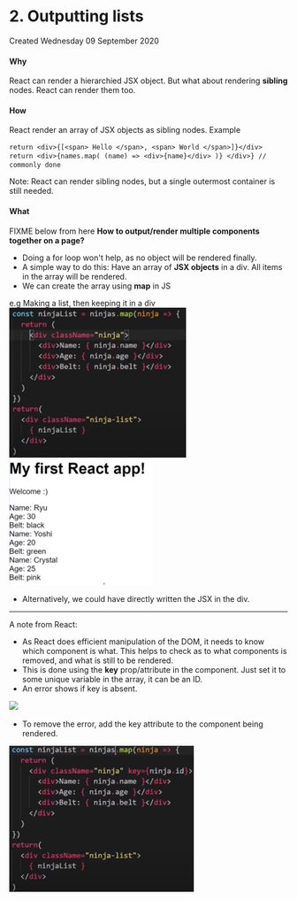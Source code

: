# 2. Outputting lists
Created Wednesday 09 September 2020

#### Why
React can render a hierarchied JSX object. But what about rendering **sibling** nodes.
React can render them too.

#### How
React render an array of JSX objects as sibling nodes.
Example
```JSX
return <div>{[<span> Hello </span>, <span> World </span>]}</div>
return <div>{names.map( (name) => <div>{name}</div> )} </div>} // commonly done
```

Note: React can render sibling nodes, but a single outermost container is still needed.
#### What
FIXME below from here
**How to output/render multiple components together on a page?**

* Doing a for loop won't help, as no object will be rendered finally.
* A simple way to do this: Have an array of **JSX objects** in a div. All items in the array will be rendered.
* We can create the array using **map** in JS


e.g Making a list, then keeping it in a div
![](2._React_-_basics/6._Dynamic_rendering_in_JSX/2._Outputting_lists/pasted_image.png)	![](2._React_-_basics/6._Dynamic_rendering_in_JSX/2._Outputting_lists/pasted_image001.png)

* Alternatively, we could have directly written the JSX in the div.


*****

A note from React:

* As React does efficient manipulation of the DOM, it needs to know which component is what. This helps to check as to what components is removed, and what is still to be rendered.
* This is done using the **key** prop/attribute in the component. Just set it to some unique variable in the array, it can be an ID.
* An error shows if key is absent.

![](pasted_image003.png)

* To remove the error, add the key attribute to the component being rendered.

![](2._React_-_basics/6._Dynamic_rendering_in_JSX/2._Outputting_lists/pasted_image002.png)

